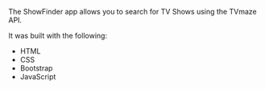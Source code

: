 The ShowFinder app allows you to search for TV Shows using the TVmaze API.

It was built with the following:
<ul>
  <li>HTML</li>
  <li>CSS</li>
  <li>Bootstrap</li>
  <li>JavaScript</li>
</ul>
